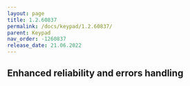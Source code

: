 ```yaml
---
layout: page
title: 1.2.60837
permalink: /docs/keypad/1.2.60837/
parent: Keypad
nav_order: -1260837
release_date: 21.06.2022
---
```


## Enhanced reliability and errors handling
